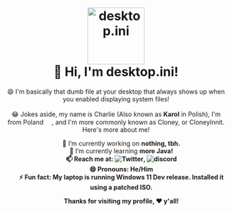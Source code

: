 
<h1 align="center"><img src="https://cdn.discordapp.com/attachments/729935388709355630/855827644918661150/desktopini.png" alt="desktop.ini" width="128px" height="128px"><br>👋 Hi, I'm <strong>desktop.ini</strong>!</h1>

<p align="center">😄 I'm basically that dumb file at your desktop that always shows up when you enabled displaying system files!<br><br>😂 Jokes aside, my name is Charlie (Also known as <strong>Karol</strong> in Polish), I'm from Poland <img src="https://emojipedia-us.s3.dualstack.us-west-1.amazonaws.com/thumbs/120/twitter/282/flag-poland_1f1f5-1f1f1.png" width="15px" height="15px">, and I'm more commonly known as Cloney, or CloneyInnit.<br>Here's more about me!</p>

<ul align="center">
  <p align="center">🔭 I’m currently working on <strong>nothing, tbh.</strong><br>🌱 I’m currently learning <strong>more Java<strong>!<br>📫 Reach me at:  <img src="https://img.shields.io/badge/-cloneythedev-white?style=flat-square&logo=twitter&link=https://twitter.com/cloneythedev" alt="Twitter">, <img src="https://img.shields.io/badge/-Cloney%236297-white?style=flat-square&logo=discord" alt="discord"><br>😄 Pronouns: He/Him<br>⚡ Fun fact: My laptop is running Windows 11 Dev release. Installed it using a patched ISO.</p>

<p align="center">Thanks for visiting my profile, ❤️ y'all!</p>
